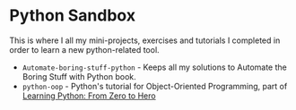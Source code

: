 # Python Sandbox

This is where I all my mini-projects, exercises and tutorials I completed in order to learn a new python-related tool.

* `Automate-boring-stuff-python` - Keeps all my solutions to Automate the Boring Stuff with Python book.
* `python-oop` - Python's tutorial for Object-Oriented Programming, part of [Learning Python: From Zero to Hero
](https://medium.freecodecamp.org/learning-python-from-zero-to-hero-120ea540b567)